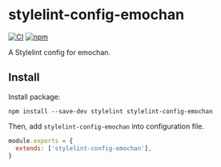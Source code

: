 # stylelint-config-emochan

[![CI][ci-image]][ci-url]
[![npm][npm-image]][npm-url]

[ci-image]: https://github.com/kou-by/stylelint-config-emochan/workflows/CI/badge.svg
[ci-url]: https://github.com/kou-by/stylelint-config-emochan/actions
[npm-image]: https://img.shields.io/npm/v/stylelint-config-emochan.svg
[npm-url]: https://npmjs.org/package/stylelint-config-emochan

A Stylelint config for emochan.

## Install

Install package:
```
npm install --save-dev stylelint stylelint-config-emochan
```

Then, add `stylelint-config-emochan` into configuration file.

```js
module.exports = {
  extends: ['stylelint-config-emochan'],
}
```